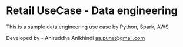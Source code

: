 # Retail UseCase - Data engineering

This is a sample data engineering use case by Python, Spark, AWS

Developed by - Aniruddha Anikhindi
aa.pune@gmail.com
